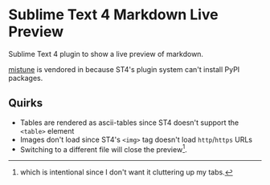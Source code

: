 # Sublime Text 4 Markdown Live Preview

Sublime Text 4 plugin to show a live preview of markdown.

[mistune](https://mistune.readthedocs.io/en/latest/) is vendored in because ST4's plugin system can't install PyPI packages.

## Quirks

* Tables are rendered as ascii-tables since ST4 doesn't support the `<table>` element
* Images don't load since ST4's `<img>` tag doesn't load `http`/`https` URLs
* Switching to a different file will close the preview[^1].

[^1]: which is intentional since I don't want it cluttering up my tabs.

